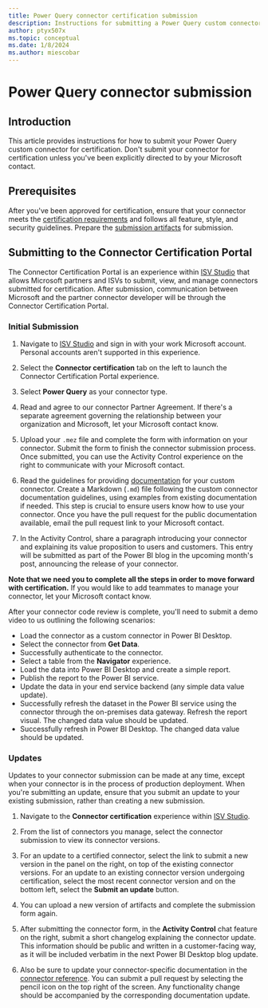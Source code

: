 ```yaml
---
title: Power Query connector certification submission
description: Instructions for submitting a Power Query custom connector for certification.
author: ptyx507x
ms.topic: conceptual
ms.date: 1/8/2024
ms.author: miescobar
---
```


# Power Query connector submission

## Introduction

This article provides instructions for how to submit your Power Query custom connector for certification. Don't submit your connector for certification unless you've been explicitly directed to by your Microsoft contact.

## Prerequisites

After you've been approved for certification, ensure that your connector meets the [certification requirements](./connectorcertification.md#certification-requirements) and follows all feature, style, and security guidelines. Prepare the [submission artifacts](./connectorcertification.md#certification-requirements) for submission.

## Submitting to the Connector Certification Portal

The Connector Certification Portal is an experience within [ISV Studio](https://aka.ms/ISVStudio) that allows Microsoft partners and ISVs to submit, view, and manage connectors submitted for certification. After submission, communication between Microsoft and the partner connector developer will be through the Connector Certification Portal.

### Initial Submission

1. Navigate to [ISV Studio](https://aka.ms/ISVStudio) and sign in with your work Microsoft account. Personal accounts aren't supported in this experience.

2. Select the **Connector certification** tab on the left to launch the Connector Certification Portal experience.

3. Select **Power Query** as your connector type.

4. Read and agree to our connector Partner Agreement. If there's a separate agreement governing the relationship between your organization and Microsoft, let your Microsoft contact know.

5. Upload your `.mez` file and complete the form with information on your connector. Submit the form to finish the connector submission process. Once submitted, you can use the Activity Control experience on the right to communicate with your Microsoft contact.

6. Read the guidelines for providing [documentation](./providing-user-documentation.md) for your custom connector. Create a Markdown (`.md`) file following the custom connector documentation guidelines, using examples from existing documentation if needed. This step is crucial to ensure users know how to use your connector. Once you have the pull request for the public documentation available, email the pull request link to your Microsoft contact.

7. In the Activity Control, share a paragraph introducing your connector and explaining its value proposition to users and customers. This entry will be submitted as part of the Power BI blog in the upcoming month's post, announcing the release of your connector.

**Note that we need you to complete all the steps in order to move forward with certification.** If you would like to add teammates to manage your connector, let your Microsoft contact know.

After your connector code review is complete, you'll need to submit a demo video to us outlining the following scenarios:

- Load the connector as a custom connector in Power BI Desktop.
- Select the connector from **Get Data**.
- Successfully authenticate to the connector.
- Select a table from the **Navigator** experience.
- Load the data into Power BI Desktop and create a simple report.
- Publish the report to the Power BI service.
- Update the data in your end service backend (any simple data value update).
- Successfully refresh the dataset in the Power BI service using the connector through the on-premises data gateway. Refresh the report visual. The changed data value should be updated.
- Successfully refresh in Power BI Desktop. The changed data value should be updated.

### Updates

Updates to your connector submission can be made at any time, except when your connector is in the process of production deployment. When you're submitting an update, ensure that you submit an update to your existing submission, rather than creating a new submission.

1. Navigate to the **Connector certification** experience within [ISV Studio](https://aka.ms/ISVStudio).

2. From the list of connectors you manage, select the connector submission to view its connector versions.

3. For an update to a certified connector, select the link to submit a new version in the panel on the right, on top of the existing connector versions. For an update to an existing connector version undergoing certification, select the most recent connector version and on the bottom left, select the **Submit an update** button.

4. You can upload a new version of artifacts and complete the submission form again.

5. After submitting the connector form, in the **Activity Control** chat feature on the right, submit a short changelog explaining the connector update. This information should be public and written in a customer-facing way, as it will be included verbatim in the next Power BI Desktop blog update.

6. Also be sure to update your connector-specific documentation in the [connector reference](connectors/index.md). You can submit a pull request by selecting the pencil icon on the top right of the screen. Any functionality change should be accompanied by the corresponding documentation update.
